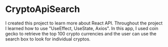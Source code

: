 # CryptoApiSearch
I created this project to learn more about React API. Throughout the project I learned how to use "UseEffect, UseState, Axios". In this app, I used coin gecko to retrieve the top 100 crypto currencies and the user can use the search box to look for individual cryptos.
